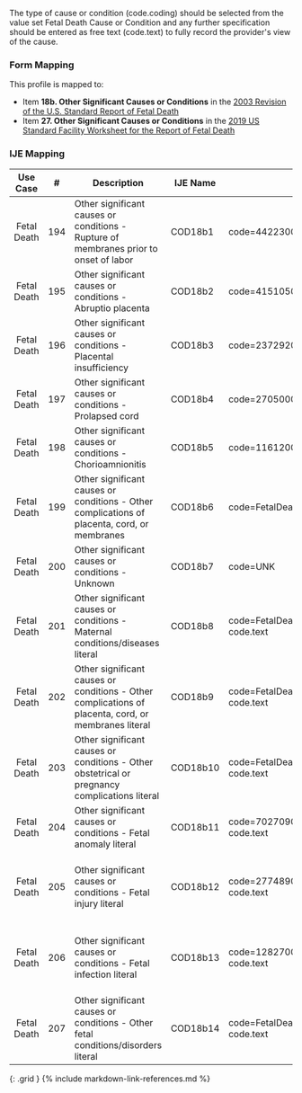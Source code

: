 The type of cause or condition (code.coding) should be selected from the value set Fetal Death Cause or Condition and any further specification should be entered as free text (code.text) to fully record the provider's view of the cause.

### Form Mapping
This profile is mapped to:
 * Item **18b. Other Significant Causes or Conditions** in the [2003 Revision of the U.S. Standard Report of Fetal Death](https://www.cdc.gov/nchs/data/dvs/FDEATH11-03finalACC.pdf)
 * Item **27. Other Significant Causes or Conditions** in the [2019 US Standard Facility Worksheet for the Report of Fetal Death](https://www.cdc.gov/nchs/data/dvs/fetal-death-facility-worksheet-2019-508.pdf)

### IJE Mapping

| **Use Case** |  **#**   |  **Description**  | **IJE Name**  |  **Field**  |  **Type**  | **Value Set/Comments**  |
| :---------: | --------------- | ------------ | ------------- | ---------- | ---------- | -------------- |
| Fetal Death | 194 | Other significant causes or conditions - Rupture of membranes prior to onset of labor | COD18b1 | code=44223004 (Premature rupture of membranes (disorder)) |na | |
| Fetal Death | 195 | Other significant causes or conditions - Abruptio placenta | COD18b2 | code=415105001 (Placental abruption (disorder)) |na | |
| Fetal Death | 196 | Other significant causes or conditions  - Placental insufficiency | COD18b3 | code=237292005 (Placental insufficiency (disorder)) |na | |
| Fetal Death | 197 | Other significant causes or conditions - Prolapsed cord | COD18b4 | code=270500004 (Prolapsed cord (disorder)) |na | |
| Fetal Death | 198 | Other significant causes or conditions - Chorioamnionitis | COD18b5 | code=11612004 (Chorioamnionitis (disorder)) |na | |
| Fetal Death | 199 | Other significant causes or conditions - Other complications of placenta, cord, or membranes | COD18b6 | code=FetalDeathCauseOrConditionCS#membranes |na | |
| Fetal Death | 200 | Other significant causes or conditions - Unknown | COD18b7 | code=UNK |na | |
| Fetal Death | 201 | Other significant causes or conditions - Maternal conditions/diseases literal | COD18b8 | code=FetalDeathCauseOrConditionCS#maternalconditions, <br />code.text |string |code.text should contain description |
| Fetal Death | 202 | Other significant causes or conditions - Other complications of placenta, cord, or membranes literal | COD18b9 | code=FetalDeathCauseOrConditionCS#membranes, <br />code.text |string |code.text should contain description |
| Fetal Death | 203 | Other significant causes or conditions - Other obstetrical or pregnancy complications literal | COD18b10 | code=FetalDeathCauseOrConditionCS#obstetricalcomplications, <br />code.text |string |code.text should contain description |
| Fetal Death | 204 | Other significant causes or conditions - Fetal anomaly literal | COD18b11 | code=702709008 (Fetal Anomaly (Specify)), <br />code.text |string |code.text should contain description |
| Fetal Death | 205 | Other significant causes or conditions - Fetal injury literal | COD18b12 | code=277489001 (Fetal trauma (disorder)), <br />code.text |string |specific description of fetal trauma should be provided in the code.text field |
| Fetal Death | 206 | Other significant causes or conditions - Fetal infection literal | COD18b13 | code=128270001 (Infectious disorder of the fetus (disorder)), <br />code.text |string |specific description of fetal infection should be provided in the code.text field |
| Fetal Death | 207 | Other significant causes or conditions - Other fetal conditions/disorders literal | COD18b14 | code=FetalDeathCauseOrConditionCS#fetalconditions, <br />code.text |string |code.text should contain description |
{: .grid }
{% include markdown-link-references.md %}
